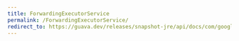 ```yaml
---
title: ForwardingExecutorService
permalink: /ForwardingExecutorService/
redirect_to: https://guava.dev/releases/snapshot-jre/api/docs/com/google/common/util/concurrent/ForwardingExecutorService.html
---
```

